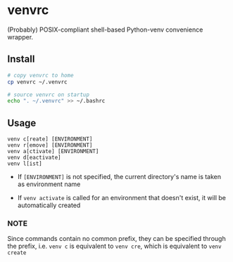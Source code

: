 # venvrc
(Probably) POSIX-compliant shell-based Python-venv convenience wrapper.

## Install

```bash
# copy venvrc to home
cp venvrc ~/.venvrc

# source venvrc on startup
echo ". ~/.venvrc" >> ~/.bashrc
```

## Usage

    venv c[reate] [ENVIRONMENT]
    venv r[emove] [ENVIRONMENT]
    venv a[ctivate] [ENVIRONMENT]
    venv d[eactivate]
    venv l[ist]

- If `[ENVIRONMENT]` is not specified, the current directory's name is taken as
environment name

- If `venv activate` is called for an environment that doesn't exist, it will be
automatically created

### NOTE

Since commands contain no common prefix, they can be specified through the
prefix, i.e. `venv c` is equivalent to `venv cre`, which is equivalent to
`venv create`
